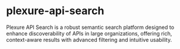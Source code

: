 # plexure-api-search
Plexure API Search is a robust semantic search platform designed to enhance discoverability of APIs in large organizations, offering rich, context-aware results with advanced filtering and intuitive usability.
